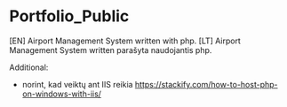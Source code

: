 # Portfolio_Public
[EN]
Airport Management System written with php.
[LT]
Airport Management System written parašyta naudojantis php.

Additional:
* norint, kad veiktų ant IIS reikia https://stackify.com/how-to-host-php-on-windows-with-iis/
